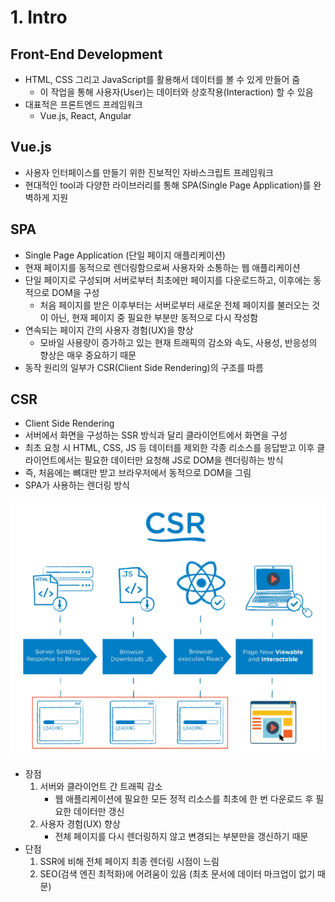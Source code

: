 # 1. Intro



## Front-End Development

- HTML, CSS 그리고 JavaScript를 활용해서 데이터를 볼 수 있게 만들어 줌
  - 이 작업을 통해 사용자(User)는 데이터와 상호작용(Interaction) 할 수 있음
- 대표적은 프론트엔드 프레임워크
  - Vue.js, React, Angular





## Vue.js

- 사용자 인터페이스를 만들기 위한 진보적인 자바스크립트 프레임워크
- 현대적인 tool과 다양한 라이브러리를 통해 SPA(Single Page Application)를 완벽하게 지원





## SPA

- Single Page Application (단일 페이지 애플리케이션)
- 현재 페이지를 동적으로 렌더링함으로써 사용자와 소통하는 웹 애플리케이션
- 단일 페이지로 구성되며 서버로부터 최초에만 페이지를 다운로드하고, 이후에는 동적으로 DOM을 구성
  - 처음 페이지를 받은 이후부터는 서버로부터 새로운 전체 페이지를 불러오는 것이 아닌, 현재 페이지 중 필요한 부분만 동적으로 다시 작성함
- 연속되는 페이지 간의 사용자 경험(UX)을 향상
  - 모바일 사용량이 증가하고 있는 현재 트래픽의 감소와 속도, 사용성, 반응성의 향상은 매우 중요하기 때문
- 동작 원리의 일부가 CSR(Client Side Rendering)의 구조를 따름





## CSR

- Client Side Rendering
- 서버에서 화면을 구성하는 SSR 방식과 달리 클라이언트에서 화면을 구성
- 최초 요청 시 HTML, CSS, JS 등 데이터를 제외한 각종 리소스를 응답받고 이후 클라이언트에서는 필요한 데이터만 요청해 JS로 DOM을 렌더링하는 방식
- 즉, 처음에는 뼈대만 받고 브라우저에서 동적으로 DOM을 그림
- SPA가 사용하는 렌더링 방식



![image-20220515225246094](1.%20Intro.assets/image-20220515225246094.png)



- 장점
  1. 서버와 클라이언트 간 트래픽 감소
     - 웹 애플리케이션에 필요한 모든 정적 리소스를 최초에 한 번 다운로드 후 필요한 데이터만 갱신
  2. 사용자 경험(UX) 향상
     - 전체 페이지를 다시 렌더링하지 않고 변경되는 부분만을 갱신하기 때문
- 단점
  1. SSR에 비해 전체 페이지 최종 렌더링 시점이 느림
  2. SEO(검색 엔진 최적화)에 어려움이 있음 (최초 문서에 데이터 마크업이 없기 때문)

